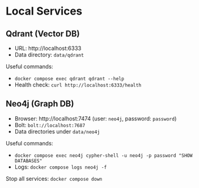 # Local Services

## Qdrant (Vector DB)
- URL: http://localhost:6333
- Data directory: `data/qdrant`

Useful commands:
- `docker compose exec qdrant qdrant --help`
- Health check: `curl http://localhost:6333/health`

## Neo4j (Graph DB)
- Browser: http://localhost:7474 (user: `neo4j`, password: `password`)
- Bolt: `bolt://localhost:7687`
- Data directories under `data/neo4j`

Useful commands:
- `docker compose exec neo4j cypher-shell -u neo4j -p password "SHOW DATABASES"`
- Logs: `docker compose logs neo4j -f`

Stop all services: `docker compose down`
